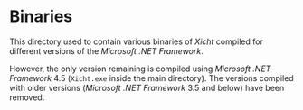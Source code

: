 # Binaries

This directory used to contain various binaries of *Xicht* compiled for different versions of the *Microsoft .NET Framework*.

However, the only version remaining is compiled using *Microsoft .NET Framework* 4.5 (`Xicht.exe` inside the main directory). The versions compiled with older versions (*Microsoft .NET Framework* 3.5 and below) have been removed.
